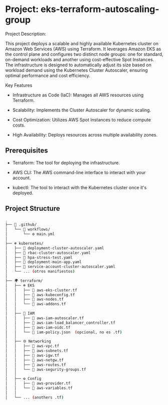 # **Project: eks-terraform-autoscaling-group**
  
Project Description:

This project deploys a scalable and highly available Kubernetes cluster on Amazon Web Services (AWS) using Terraform. It leverages Amazon EKS as the control plane and configures two distinct node groups: one for standard, on-demand workloads and another using cost-effective Spot Instances. The infrastructure is designed to automatically adjust its size based on workload demand using the Kubernetes Cluster Autoscaler, ensuring optimal performance and cost efficiency.

Key Features

*   Infrastructure as Code (IaC): Manages all AWS resources using Terraform.

*   Scalability: Implements the Cluster Autoscaler for dynamic scaling.

*  Cost Optimization: Utilizes AWS Spot Instances to reduce compute costs.

* High Availability: Deploys resources across multiple availability zones.

## Prerequisites

* Terraform: The tool for deploying the infrastructure.

* AWS CLI: The AWS command-line interface to interact with your account.

* kubectl: The tool to interact with the Kubernetes cluster once it's deployed.

## Project Structure

```bash
.
├── 📂 .github/
│   └── 📂 workflows/
│       └── ⚙️ main.yml
│
├── ☸️ kubernetes/
│   ├── 📄 deployment-cluster-autoscaler.yaml
│   ├── 📄 rbac-cluster-autoscaler.yaml
│   ├── 📄 hpa-stress-test.yaml
│   ├── 📄 deployment-main-app.yaml
│   ├── 📄 service-account-cluster-autoscaler.yaml
│   └── ... (otros manifiestos)
│
├── 🌍 terraform/
│   ├── ☸️ EKS
│   │   ├── 📄 aws-eks-cluster.tf
│   │   ├── 📄 aws-kubeconfig.tf
│   │   ├── 📄 aws-nodes.tf
│   │   └── 📄 aws-addons.tf
│   │
│   ├── 🔐 IAM
│   │   ├── 📄 aws-iam-autoscaler.tf
│   │   ├── 📄 aws-iam-load_balancer_controller.tf
│   │   ├── 📄 aws-iam-oidc.tf
│   │   └── 📄 iam-policy.json  (opcional, no es .tf)
│   │
│   ├── 🌐 Networking
│   │   ├── 📄 aws-vpc.tf
│   │   ├── 📄 aws-subnets.tf
│   │   ├── 📄 aws-igw.tf
│   │   ├── 📄 aws-netgw.tf
│   │   ├── 📄 aws-routes.tf
│   │   └── 📄 aws-segurity-groups.tf
│   │
│   ├── ⚙️ Config
│   │   ├── 📄 aws-provider.tf
│   │   └── 📄 aws-variables.tf
│   │
│   └── ... (anothers .tf)
